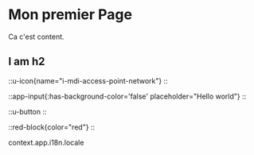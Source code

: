 # Mon premier Page

Ca c'est content.

## I am h2

::u-icon{name="i-mdi-access-point-network"}
::

::app-input{:has-background-color='false' placeholder="Hello world"}
::

::u-button
::

::red-block{color="red"}
::

context.app.i18n.locale
